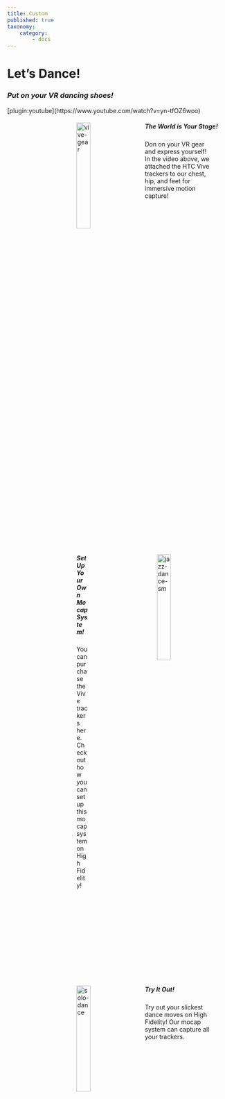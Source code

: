 ```yaml
---
title: Custom
published: true
taxonomy:
    category:
        - docs
---
```


<!--While modifying the content of this page, ensure to only replace the text and image and video URL information. Contact Nimisha to make changes to the design. -->


<div id="sec-pg-title">
  <h1>Let’s Dance!</h1>
  <h3><i>Put on your VR dancing shoes!</i></h3>
</div>
<div id="video-container">
[plugin:youtube](https://www.youtube.com/watch?v=yn-tfOZ6woo)
</div>
<div id="sec-pg-body-1">
<img src="/sec-pg/lets-dance/vive-gear.png" alt="vive-gear" style="float: left; vertical-align:middle; margin-left: 10rem; margin-right: 2rem;" width=25% title="Handshake Swirl"><span style="vertical-align:middle;"><h5 class="#sec-pg-body-1">The World is Your Stage!</h5><p style="margin-right: 2rem;">Don on your VR gear and express yourself! In the video above, we attached the HTC Vive trackers to our chest, hip, and feet for immersive motion capture!</p>
<p style="clear: both;">
</div>
<div id="sec-pg-body-2">
<img src="/sec-pg/lets-dance/jazz-dance-sm.gif" alt="jazz-dance-sm" style="float: right; vertical-align:middle; margin-right: 2rem; margin-left: 10rem;" width=25% title="Connections"><span style="vertical-align:middle;"><h5 class="#sec-pg-body-2" style="margin-left: 10rem;">Set Up Your Own Mocap System!</h5><p style="margin-left: 10rem;">You can purchase the Vive trackers here. Check out how you can set up this mocap system on High Fidelity!</p>
<p style="clear: both;"></p>
</div>
<div id="sec-pg-body-3">
<img src="/sec-pg/lets-dance/solo-dance.gif" alt="solo-dance" style="float: left; vertical-align:middle; margin-left: 10rem; margin-right: 2rem;" width=25% title="Hand in hand"><span style="vertical-align:middle;"><h5 class="#sec-pg-body-3">Try It Out!</h5><p style="margin-right: 2rem;">Try out your slickest dance moves on High Fidelity! Our mocap system can capture all your trackers.</p>
</div>